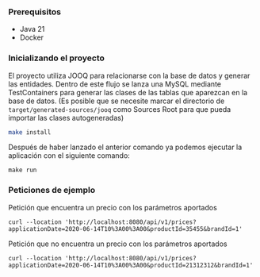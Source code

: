 ### Prerequisitos

* Java 21
* Docker

### Inicializando el proyecto

El proyecto utiliza JOOQ para relacionarse con la base de datos y generar las entidades. Dentro de este flujo
se lanza una MySQL mediante TestContainers para generar las clases de las tablas que aparezcan en la 
base de datos. (Es posible que se necesite marcar el directorio de `target/generated-sources/jooq` como Sources Root
para que pueda importar las clases autogeneradas)

```sh
make install
```
Después de haber lanzado el anterior comando ya podemos ejecutar la aplicación con el siguiente comando:

```shell
make run
```

### Peticiones de ejemplo

Petición que encuentra un precio con los parámetros aportados
```shell
curl --location 'http://localhost:8080/api/v1/prices?applicationDate=2020-06-14T10%3A00%3A00&productId=35455&brandId=1'
```
Petición que no encuentra un precio con los parámetros aportados
```shell
curl --location 'http://localhost:8080/api/v1/prices?applicationDate=2020-06-14T10%3A00%3A00&productId=21312312&brandId=1'
```
